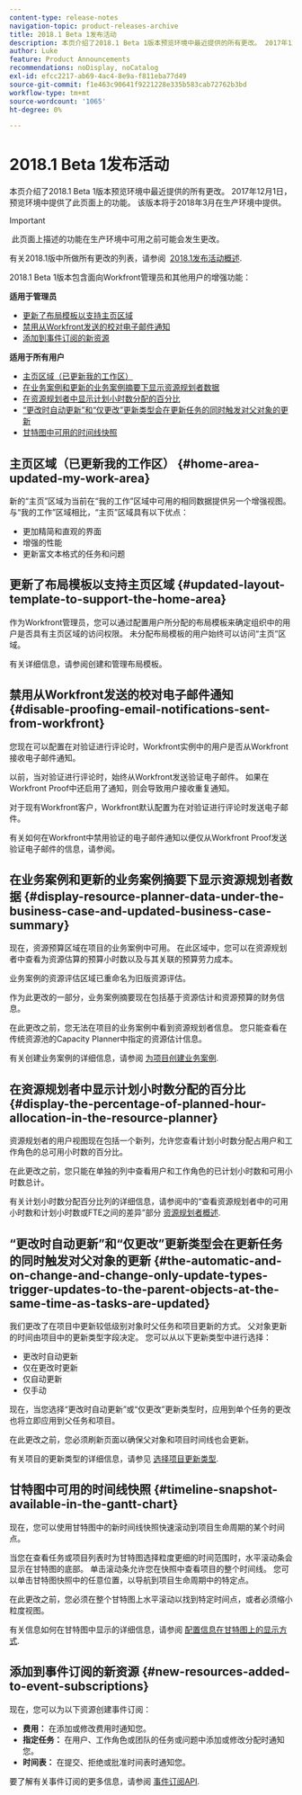 ```yaml
---
content-type: release-notes
navigation-topic: product-releases-archive
title: 2018.1 Beta 1发布活动
description: 本页介绍了2018.1 Beta 1版本预览环境中最近提供的所有更改。 2017年12月1日，预览环境中提供了此页面上的功能。 该版本将于2018年3月在生产环境中提供。
author: Luke
feature: Product Announcements
recommendations: noDisplay, noCatalog
exl-id: efcc2217-ab69-4ac4-8e9a-f811eba77d49
source-git-commit: f1e463c90641f9221228e335b583cab72762b3bd
workflow-type: tm+mt
source-wordcount: '1065'
ht-degree: 0%

---
```


# 2018.1 Beta 1发布活动

本页介绍了2018.1 Beta 1版本预览环境中最近提供的所有更改。 2017年12月1日，预览环境中提供了此页面上的功能。 该版本将于2018年3月在生产环境中提供。

>[!IMPORTANT]
>
> 此页面上描述的功能在生产环境中可用之前可能会发生更改。

有关2018.1版中所做所有更改的列表，请参阅  [2018.1发布活动概述](../../../../product-announcements/product-releases/quarterly-release-archive/2018.1-release-activity/2018-1-release-activity-overview.md).

2018.1 Beta 1版本包含面向Workfront管理员和其他用户的增强功能：

**适用于管理员**

* [更新了布局模板以支持主页区域](#updated-layout-template-to-support-the-home-area)
* [禁用从Workfront发送的校对电子邮件通知](#disable-proofing-email-notifications-sent-from-workfront)
* [添加到事件订阅的新资源](#new-resources-added-to-event-subscriptions)

**适用于所有用户**

* [主页区域（已更新我的工作区）](#home-area-updated-my-work-area)
* [在业务案例和更新的业务案例摘要下显示资源规划者数据](#display-resource-planner-data-under-the-business-case-and-updated-business-case-summary)
* [在资源规划者中显示计划小时数分配的百分比](#display-the-percentage-of-planned-hour-allocation-in-the-resource-planner)
* [“更改时自动更新”和“仅更改”更新类型会在更新任务的同时触发对父对象的更新](#the-automatic-and-on-change-and-change-only-update-types-trigger-updates-to-the-parent-objects-at-the-same-time-as-tasks-are-updated)
* [甘特图中可用的时间线快照](#timeline-snapshot-available-in-the-gantt-chart)

## 主页区域（已更新我的工作区） {#home-area-updated-my-work-area}

新的“主页”区域为当前在“我的工作”区域中可用的相同数据提供另一个增强视图。 与“我的工作”区域相比，“主页”区域具有以下优点：

* 更加精简和直观的界面
* 增强的性能
* 更新富文本格式的任务和问题

## 更新了布局模板以支持主页区域 {#updated-layout-template-to-support-the-home-area}

作为Workfront管理员，您可以通过配置用户所分配的布局模板来确定组织中的用户是否具有主页区域的访问权限。 未分配布局模板的用户始终可以访问“主页”区域。

有关详细信息，请参阅创建和管理布局模板。

## 禁用从Workfront发送的校对电子邮件通知 {#disable-proofing-email-notifications-sent-from-workfront}

您现在可以配置在对验证进行评论时，Workfront实例中的用户是否从Workfront接收电子邮件通知。

以前，当对验证进行评论时，始终从Workfront发送验证电子邮件。 如果在Workfront Proof中还启用了通知，则会导致用户接收重复通知。 

对于现有Workfront客户，Workfront默认配置为在对验证进行评论时发送电子邮件。

有关如何在Workfront中禁用验证的电子邮件通知以便仅从Workfront Proof发送验证电子邮件的信息，请参阅。  

## 在业务案例和更新的业务案例摘要下显示资源规划者数据 {#display-resource-planner-data-under-the-business-case-and-updated-business-case-summary}

现在，资源预算区域在项目的业务案例中可用。 在此区域中，您可以在资源规划者中查看为资源估算的预算小时数以及与其关联的预算劳力成本。

业务案例的资源评估区域已重命名为旧版资源评估。

作为此更改的一部分，业务案例摘要现在包括基于资源估计和资源预算的财务信息。

在此更改之前，您无法在项目的业务案例中看到资源规划者信息。 您只能查看在传统资源池的Capacity Planner中指定的资源估计信息。

有关创建业务案例的详细信息，请参阅 [为项目创建业务案例](../../../../manage-work/projects/define-a-business-case/create-business-case.md).

## 在资源规划者中显示计划小时数分配的百分比 {#display-the-percentage-of-planned-hour-allocation-in-the-resource-planner}

资源规划者的用户视图现在包括一个新列，允许您查看计划小时数分配占用户和工作角色的总可用小时数的百分比。

在此更改之前，您只能在单独的列中查看用户和工作角色的已计划小时数和可用小时数总计。

有关计划小时数分配百分比列的详细信息，请参阅中的“查看资源规划者中的可用小时数和计划小时数或FTE之间的差异”部分 [资源规划者概述](../../../../resource-mgmt/resource-planning/get-started-resource-planner.md).

## “更改时自动更新”和“仅更改”更新类型会在更新任务的同时触发对父对象的更新 {#the-automatic-and-on-change-and-change-only-update-types-trigger-updates-to-the-parent-objects-at-the-same-time-as-tasks-are-updated}

我们更改了在项目中更新较低级别对象时父任务和项目更新的方式。 父对象更新的时间由项目中的更新类型字段决定。 您可以从以下更新类型中进行选择：

* 更改时自动更新
* 仅在更改时更新
* 仅自动更新
* 仅手动

现在，当您选择“更改时自动更新”或“仅更改”更新类型时，应用到单个任务的更改也将立即应用到父任务和项目。

在此更改之前，您必须刷新页面以确保父对象和项目时间线也会更新。

有关项目的更新类型的详细信息，请参见 [选择项目更新类型](../../../../manage-work/projects/manage-projects/select-project-update-type.md).

## 甘特图中可用的时间线快照 {#timeline-snapshot-available-in-the-gantt-chart}

现在，您可以使用甘特图中的新时间线快照快速滚动到项目生命周期的某个时间点。

当您在查看任务或项目列表时为甘特图选择粒度更细的时间范围时，水平滚动条会显示在甘特图的底部。 单击滚动条允许您在快照中查看项目的整个时间线。 您可以单击甘特图快照中的任意位置，以导航到项目生命周期中的特定点。

在此更改之前，您必须在整个甘特图上水平滚动以找到特定时间点，或者必须缩小粒度视图。

有关信息如何在甘特图中显示的详细信息，请参阅 [配置信息在甘特图上的显示方式](../../../../manage-work/gantt-chart/use-the-gantt-chart/configure-info-on-gantt-chart.md).

## 添加到事件订阅的新资源 {#new-resources-added-to-event-subscriptions}

现在，您可以为以下资源创建事件订阅：

* **费用：** 在添加或修改费用时通知您。
* **指定任务：** 在用户、工作角色或团队的任务或问题中添加或修改分配时通知您。
* **时间表：** 在提交、拒绝或批准时间表时通知您。

要了解有关事件订阅的更多信息，请参阅 [事件订阅API](../../../../wf-api/general/event-subs-api.md).
